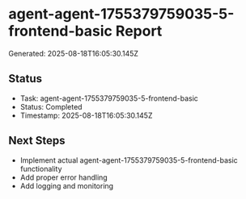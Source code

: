 # agent-agent-1755379759035-5-frontend-basic Report

Generated: 2025-08-18T16:05:30.145Z

## Status
- Task: agent-agent-1755379759035-5-frontend-basic
- Status: Completed
- Timestamp: 2025-08-18T16:05:30.145Z

## Next Steps
- Implement actual agent-agent-1755379759035-5-frontend-basic functionality
- Add proper error handling
- Add logging and monitoring
